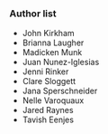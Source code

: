 ### Author list

* John Kirkham
* Brianna Laugher
* Madicken Munk
* Juan Nunez-Iglesias
* Jenni Rinker
* Clare Sloggett
* Jana Sperschneider
* Nelle Varoquaux
* Jared Raynes
* Tavish Eenjes
